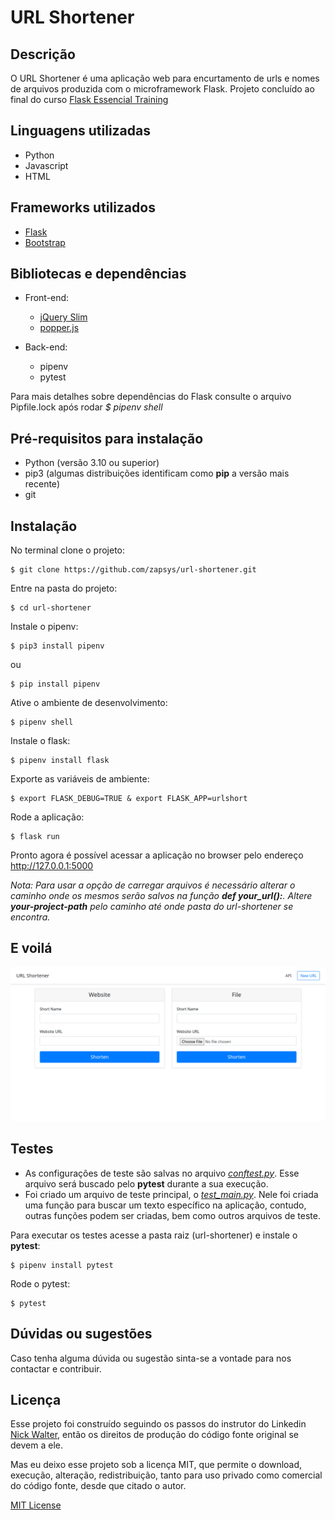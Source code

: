 # URL Shortener
## Descrição
O URL Shortener é uma aplicação web para encurtamento de urls e nomes de arquivos produzida com o microframework Flask. Projeto concluído ao final do curso [Flask Essencial Training](https://www.linkedin.com/learning/flask-essential-training/web-development-with-flask)

## Linguagens utilizadas
- Python
- Javascript
- HTML

## Frameworks utilizados
- [Flask](https://flask.palletsprojects.com)
- [Bootstrap](https://getbootstrap.com/docs/4.3/getting-started/introduction/)

## Bibliotecas e dependências
- Front-end:
    - [jQuery Slim](https://jquery.com)
    - [popper.js](https://popper.js.org)

- Back-end:
    - pipenv
    - pytest

Para mais detalhes sobre dependências do Flask consulte o arquivo Pipfile.lock após rodar *$ pipenv shell* 

## Pré-requisitos para instalação
- Python (versão 3.10 ou superior)
- pip3   (algumas distribuições identificam como **pip** a versão mais recente)
- git

## Instalação
No terminal clone o projeto:
```
$ git clone https://github.com/zapsys/url-shortener.git
```
Entre na pasta do projeto:
```
$ cd url-shortener
```
Instale o pipenv:
```
$ pip3 install pipenv 
```
ou
```
$ pip install pipenv 
```
Ative o ambiente de desenvolvimento:
```
$ pipenv shell
```
Instale o flask:
```
$ pipenv install flask
```
Exporte as variáveis de ambiente:
```
$ export FLASK_DEBUG=TRUE & export FLASK_APP=urlshort
```
Rode a aplicação:
```
$ flask run
```
Pronto agora é possível acessar a aplicação no browser pelo endereço http://127.0.0.1:5000

*Nota: Para usar a opção de carregar arquivos é necessário alterar o caminho onde os mesmos serão salvos na função **def your_url():**. Altere **your-project-path** pelo caminho até onde pasta do url-shortener se encontra.* 

## E voilá
![URL SHORTENER](url-shortener.png)

## Testes
- As configurações de teste são salvas no arquivo [*conftest.py*](conftest.py). Esse arquivo será buscado pelo **pytest** durante a sua execução.
- Foi criado um arquivo de teste principal, o [*test_main.py*](test_main.py). Nele foi criada uma função para buscar um texto específico na aplicação, contudo, outras funções podem ser criadas, bem como outros arquivos de teste.

Para executar os testes acesse a pasta raiz (url-shortener) e instale o **pytest**:
```
$ pipenv install pytest
```
Rode o pytest:
```
$ pytest
```

## Dúvidas ou sugestões
Caso tenha alguma dúvida ou sugestão sinta-se a vontade para nos contactar e contribuir.

## Licença
Esse projeto foi construído seguindo os passos do instrutor do Linkedin [Nick Walter](https://linkedin.com/in/nick-walter), então os direitos de produção do código fonte original se devem a ele.

Mas eu deixo esse projeto sob a licença MIT, que permite o download, execução, alteração, redistribuição, tanto para uso privado como comercial do código fonte, desde que citado o autor. 

[MIT License](LICENSE.md)


